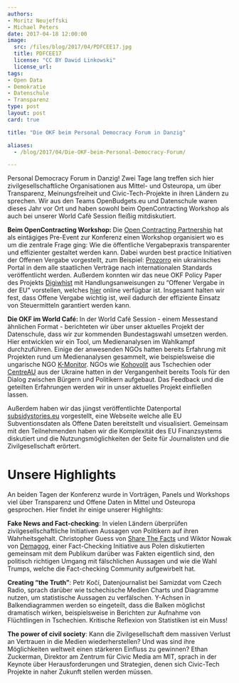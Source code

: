```yaml
---
authors:
- Moritz Neujeffski
- Michael Peters
date: 2017-04-18 12:00:00
image:
  src: /files/blog/2017/04/PDFCEE17.jpg 
  title: PDFCEE17
  license: "CC BY Dawid Linkowski"
  license_url:
tags:
- Open Data
- Demokratie
- Datenschule
- Transparenz
type: post
layout: post
card: true

title: "Die OKF beim Personal Democracy Forum in Danzig"

aliases:
  - /blog/2017/04/Die-OKF-beim-Personal-Democracy-Forum/

---
```

Personal Democracy Forum in Danzig! Zwei Tage lang treffen sich hier zivilgesellschaftliche Organisationen aus Mittel- und Osteuropa, um über Transparenz, Meinungsfreiheit und Civic-Tech-Projekte in ihren Ländern zu sprechen. Wir aus den Teams OpenBudgets.eu und Datenschule waren dieses Jahr vor Ort und haben sowohl beim OpenContracting Workshop als auch bei unserer World Cafè Session fleißig mitdiskutiert.

<b> Beim OpenContracting Workshop: </b>
Die [Open Contracting Partnership](http://www.open-contracting.org/) hat als eintägiges Pre-Event zur Konferenz einen Workshop organisiert wo es um die zentrale Frage ging: Wie die öffentliche Vergabepraxis transparenter und effizienter gestaltet werden kann. Dabei wurden best practice Initiativen der Offenen Vergabe vorgestellt, zum Beispiel: [Prozorro](http://www.open-contracting.org/why-open-contracting/showcase-projects/ukraine/) ein ukrainisches Portal in dem alle staatlichen Verträge nach internationalen Standards veröffentlicht werden. Außerdem konnten wir das neue OKF Policy Paper des Projekts [Digiwhist](http://digiwhist.eu/) mit Handlungsanweisungen zu “Offener Vergabe in der EU” vorstellen, welches [hier](https://opentender.eu/blog/2017-03-towards-more-transparency/) online verfügbar ist. Insgesamt halten wir fest, dass Offene Vergabe wichtig ist, weil dadurch der effiziente Einsatz von Steuermitteln garantiert werden kann.  

<b> Die OKF im World Café: </b>
In der World Café Session - einem Messestand ähnlichen Format - berichteten wir über unser aktuelles Projekt der Datenschule, dass wir zur kommenden Bundestagswahl umsetzen werden. Hier entwicklen wir ein Tool, um Medienanalysen im Wahlkampf durchzuführen. Einige der anwesenden NGOs hatten bereits Erfahrung mit Projekten rund um Medienanalysen gesammelt, wie beispielsweise die ungarische NGO [K-Monitor](http://k-monitor.hu/fooldal). NGOs wie [Kohovolit](http://kohovolit.eu/) aus Tschechien oder [CentreAU](https://www.centreau.ulaval.ca/no_cache/accueil/) aus der Ukraine hatten in der Vergangenheit bereits Tools für den Dialog zwischen Bürgern und Politikern aufgebaut. Das Feedback und die geteilten Erfahrungen werden wir in unser aktuelles Projekt einfließen lassen. 

Außerdem haben wir das jüngst veröffentlichte Datenportal [subsidystories.eu](http://subsidystories.eu/) vorgestellt, eine Webseite welche alle EU Subventionsdaten als Offene Daten bereitstellt und visualisiert. Gemeinsam mit den Teilnehmenden haben wir die Komplexität des EU Finanzsystems diskutiert und die Nutzungsmöglichkeiten der Seite für Journalisten und die Zivilgesellschaft erörtert. 

<h1> Unsere Highlights </h1>

An beiden Tagen der Konferenz wurde in Vorträgen, Panels und Workshops viel über Transparenz und Offene Daten in Mittel und Osteuropa gesprochen. Hier findet ihr einige unserer Highlights: 

<b> Fake News and Fact-checking</b>: In vielen Ländern überprüfen zivilgesellschaftliche Initiativen Aussagen von Politikern auf ihren Wahrheitsgehalt. Christopher Guess von [Share The Facts](http://www.sharethefacts.org/) und Wiktor Nowak von [Demagog](http://demagog.org.pl/), einer Fact-Checking Initiative aus Polen diskutierten gemeinsam mit dem Publikum darüber was Fakten eigentlich sind, den politisch richtigen Umgang mit fälschlichen Aussagen und wie die Wahl Trumps, welche die Fact-checking Community aufgewirbelt hat.

<b> Creating “the Truth”</b>: Petr Kočí, Datenjournalist bei Samizdat vom Czech Radio, sprach darüber wie tschechische Medien Charts und Diagramme nutzen, um statistische Aussagen zu verfälschen. Y-Achsen in Balkendiagrammen werden so eingeteilt, dass die Balken möglichst dramatisch wirken, beispielsweise in Berichten zur Aufnahme von Flüchtlingen in Tschechien. Kritische Reflexion von Statistiken ist ein Muss!

<b> The power of civil society</b>: Kann die Zivilgesellschaft dem massiven Verlust an Vertrauen in die Medien wiederherstellen? Und was sind ihre Möglichkeiten weltweit einen stärkeren Einfluss zu gewinnen? Ethan Zuckerman, Direktor am Zentrum für Civic Media am MIT, sprach in der Keynote über Herausforderungen und Strategien, denen sich Civic-Tech Projekte in naher Zukunft stellen werden müssen. 





